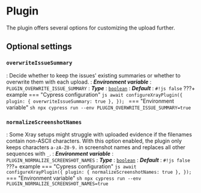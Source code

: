 # Plugin

The plugin offers several options for customizing the upload further.

## Optional settings

### `overwriteIssueSummary`
: Decide whether to keep the issues' existing summaries or whether to overwrite them with each upload.
: ***Environment variable***
    : `PLUGIN_OVERWRITE_ISSUE_SUMMARY`
: ***Type***
    : [`boolean`](types.md#boolean)
: ***Default***
    : `#!js false`
???+ example
    === "Cypress configuration"
        ```js
        await configureXrayPlugin({
            plugin: {
                overwriteIssueSummary: true
            },
        });
        ```
    === "Environment variable"
        ```sh
        npx cypress run --env PLUGIN_OVERWRITE_ISSUE_SUMMARY=true
        ```

### `normalizeScreenshotNames`
: Some Xray setups might struggle with uploaded evidence if the filenames contain non-ASCII characters.
    With this option enabled, the plugin only keeps characters `a-zA-Z0-9.` in screenshot names and replaces all other sequences with `_`.
: ***Environment variable***
    : `PLUGIN_NORMALIZE_SCREENSHOT_NAMES`
: ***Type***
    : [`boolean`](types.md#boolean)
: ***Default***
    : `#!js false`
???+ example
    === "Cypress configuration"
        ```js
        await configureXrayPlugin({
            plugin: {
                normalizeScreenshotNames: true
            },
        });
        ```
    === "Environment variable"
        ```sh
        npx cypress run --env PLUGIN_NORMALIZE_SCREENSHOT_NAMES=true
        ```

